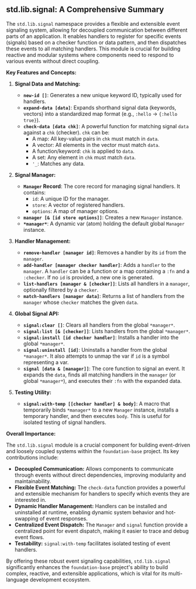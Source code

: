 ## std.lib.signal: A Comprehensive Summary

The `std.lib.signal` namespace provides a flexible and extensible event signaling system, allowing for decoupled communication between different parts of an application. It enables handlers to register for specific events (signals) based on a checker function or data pattern, and then dispatches these events to all matching handlers. This module is crucial for building reactive and modular systems where components need to respond to various events without direct coupling.

**Key Features and Concepts:**

1.  **Signal Data and Matching:**
    *   **`new-id []`**: Generates a new unique keyword ID, typically used for handlers.
    *   **`expand-data [data]`**: Expands shorthand signal data (keywords, vectors) into a standardized map format (e.g., `:hello` -> `{:hello true}`).
    *   **`check-data [data chk]`**: A powerful function for matching signal `data` against a `chk` (checker). `chk` can be:
        *   A map: All key-value pairs in `chk` must match in `data`.
        *   A vector: All elements in the vector must match `data`.
        *   A function/keyword: `chk` is applied to `data`.
        *   A set: Any element in `chk` must match `data`.
        *   `'_`: Matches any data.

2.  **Signal Manager:**
    *   **`Manager` Record**: The core record for managing signal handlers. It contains:
        *   `id`: A unique ID for the manager.
        *   `store`: A vector of registered handlers.
        *   `options`: A map of manager options.
    *   **`manager [& [id store options]]`**: Creates a new `Manager` instance.
    *   **`*manager*`**: A dynamic var (atom) holding the default global `Manager` instance.

3.  **Handler Management:**
    *   **`remove-handler [manager id]`**: Removes a handler by its `id` from the `manager`.
    *   **`add-handler [manager checker handler]`**: Adds a `handler` to the `manager`. A `handler` can be a function or a map containing a `:fn` and a `:checker`. If no `id` is provided, a new one is generated.
    *   **`list-handlers [manager & [checker]]`**: Lists all handlers in a `manager`, optionally filtered by a `checker`.
    *   **`match-handlers [manager data]`**: Returns a list of handlers from the `manager` whose `checker` matches the given `data`.

4.  **Global Signal API:**
    *   **`signal:clear []`**: Clears all handlers from the global `*manager*`.
    *   **`signal:list [& [checker]]`**: Lists handlers from the global `*manager*`.
    *   **`signal:install [id checker handler]`**: Installs a handler into the global `*manager*`.
    *   **`signal:uninstall [id]`**: Uninstalls a handler from the global `*manager*`. It also attempts to unmap the var if `id` is a symbol representing a var.
    *   **`signal [data & [manager]]`**: The core function to signal an event. It expands the `data`, finds all matching handlers in the `manager` (or global `*manager*`), and executes their `:fn` with the expanded data.

5.  **Testing Utility:**
    *   **`signal:with-temp [[checker handler] & body]`**: A macro that temporarily binds `*manager*` to a new `Manager` instance, installs a temporary handler, and then executes `body`. This is useful for isolated testing of signal handlers.

**Overall Importance:**

The `std.lib.signal` module is a crucial component for building event-driven and loosely coupled systems within the `foundation-base` project. Its key contributions include:

*   **Decoupled Communication:** Allows components to communicate through events without direct dependencies, improving modularity and maintainability.
*   **Flexible Event Matching:** The `check-data` function provides a powerful and extensible mechanism for handlers to specify which events they are interested in.
*   **Dynamic Handler Management:** Handlers can be installed and uninstalled at runtime, enabling dynamic system behavior and hot-swapping of event responses.
*   **Centralized Event Dispatch:** The `Manager` and `signal` function provide a centralized point for event dispatch, making it easier to trace and debug event flows.
*   **Testability:** `signal:with-temp` facilitates isolated testing of event handlers.

By offering these robust event signaling capabilities, `std.lib.signal` significantly enhances the `foundation-base` project's ability to build complex, reactive, and extensible applications, which is vital for its multi-language development ecosystem.
